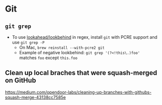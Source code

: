 # Git

## `git grep`

- To use [lookahead/lookbehind](https://www.regular-expressions.info/lookaround.html) in regex, install `git` with PCRE support and use `git grep -P`
  - On Mac, `brew reinstall --with-pcre2 git`
  - Example of negative lookbehind:  `git grep '(?<!this\.)foo'` matches `foo` except `this.foo`

## Clean up local braches that were squash-merged on GitHub

https://medium.com/opendoor-labs/cleaning-up-branches-with-githubs-squash-merge-43138cc7585e
